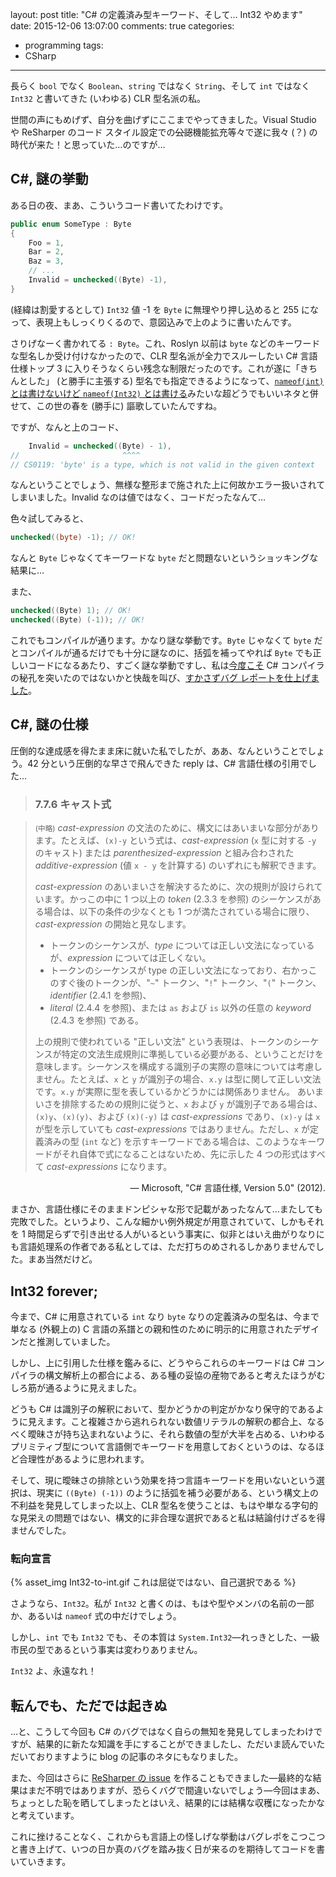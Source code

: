 ﻿layout: post
title: "C# の定義済み型キーワード、そして… Int32 やめます"
date: 2015-12-06 13:07:00
comments: true
categories:
- programming
tags:
- CSharp

---

長らく `bool` でなく `Boolean`、`string` ではなく `String`、そして `int` ではなく `Int32` と書いてきた (いわゆる) CLR 型名派の私。

世間の声にもめげず、自分を曲げずにここまでやってきました。Visual Studio や ReSharper のコード スタイル設定での~~公認~~機能拡充等々で遂に我々 (？) の時代が来た！と思っていた…のですが…

<!-- more -->

## C#, 謎の挙動

ある日の夜、まあ、こういうコード書いてたわけです。

```csharp
public enum SomeType : Byte
{
    Foo = 1,
    Bar = 2,
    Baz = 3,
    // ...
    Invalid = unchecked((Byte) -1),
}
```

(経緯は割愛するとして) `Int32` 値 -1 を `Byte` に無理やり押し込めると 255 になって、表現上もしっくりくるので、意図込みで上のように書いたんです。

さりげなーく書かれてる `: Byte`。これ、Roslyn 以前は `byte` などのキーワードな型名しか受け付けなかったので、CLR 型名派が全力でスルーしたい C# 言語仕様トップ 3 に入りそうなくらい残念な制限だったのです。これが遂に「きちんとした」 (と勝手に主張する) 型名でも指定できるようになって、[`nameof(int)` とは書けないけど `nameof(Int32)` とは書ける](https://roslyn.codeplex.com/workitem/375)みたいな超どうでもいいネタと併せて、この世の春を (勝手に) 謳歌していたんですね。

ですが、なんと上のコード、

```csharp
    Invalid = unchecked((Byte) - 1),
//                       ^^^^
// CS0119: 'byte' is a type, which is not valid in the given context
```

なんということでしょう、無様な整形まで施された上に何故かエラー扱いされてしまいました。Invalid なのは値ではなく、コードだったなんて…

色々試してみると、

```csharp
unchecked((byte) -1); // OK!
```

なんと `Byte` じゃなくてキーワードな `byte` だと問題ないというショッキングな結果に…

また、

```csharp
unchecked((Byte) 1); // OK!
unchecked((Byte) (-1)); // OK!

```

これでもコンパイルが通ります。かなり謎な挙動です。`Byte` じゃなくて `byte` だとコンパイルが通るだけでも十分に謎なのに、括弧を補ってやれば `Byte` でも正しいコードになるあたり、すごく謎な挙動ですし、私は[今度こそ](https://roslyn.codeplex.com/workitem/375) C# コンパイラの秘孔を突いたのではないかと快哉を叫び、[すかさずバグ レポートを仕上げました](https://github.com/dotnet/roslyn/issues/7118)。

## C#, 謎の仕様

圧倒的な達成感を得たまま床に就いた私でしたが、ああ、なんということでしょう。42 分という圧倒的な早さで飛んできた reply は、C# 言語仕様の引用でした…

> ### 7.7.6 キャスト式

> <small>(中略)</small> *cast-expression* の文法のために、構文にはあいまいな部分があります。たとえば、`(x)-y` という式は、*cast-expression* (`x` 型に対する `-y` のキャスト) または *parenthesized-expression* と組み合わされた *additive-expression* (値 `x - y` を計算する) のいずれにも解釈できます。
> 
> *cast-expression* のあいまいさを解決するために、次の規則が設けられています。かっこの中に 1 つ以上の *token* (2.3.3 を参照) のシーケンスがある場合は、以下の条件の少なくとも 1 つが満たされている場合に限り、*cast-expression* の開始と見なします。
> 
> * トークンのシーケンスが、*type* については正しい文法になっているが、*expression* については正しくない。
> * トークンのシーケンスが type の正しい文法になっており、右かっこのすぐ後のトークンが、"`~`" トークン、"`!`" トークン、"`(`" トークン、*identifier* (2.4.1 を参照)、
> * *literal* (2.4.4 を参照)、または `as` および `is` 以外の任意の *keyword* (2.4.3 を参照) である。
> 
> 上の規則で使われている "正しい文法" という表現は、トークンのシーケンスが特定の文法生成規則に準拠している必要がある、ということだけを意味します。シーケンスを構成する識別子の実際の意味については考慮しません。たとえば、`x` と `y` が識別子の場合、`x.y` は型に関して正しい文法です。`x.y` が実際に型を表しているかどうかには関係ありません。
> あいまいさを排除するための規則に従うと、`x` および `y` が識別子である場合は、`(x)y`、`(x)(y)`、および `(x)(-y)` は *cast-expressions* であり、`(x)-y` は `x` が型を示していても *cast-expressions* ではありません。ただし、`x` が定義済みの型 (`int` など) を示すキーワードである場合は、このようなキーワードがそれ自体で式になることはないため、先に示した 4 つの形式はすべて *cast-expressions* になります。

<div style='text-align: right'>― Microsoft, "C# 言語仕様, Version 5.0" (2012).</div>

まさか、言語仕様にそのままドンピシャな形で記載があったなんて…またしても完敗でした。というより、こんな細かい例外規定が用意されていて、しかもそれを 1 時間足らずで引き出せる人がいるという事実に、似非とはいえ曲がりなりにも言語処理系の作者である私としては、ただ打ちのめされるしかありませんでした。まあ当然だけど。

## Int32 forever;

今まで、C# に用意されている `int` なり `byte` なりの定義済みの型名は、今まで単なる (外観上の) C 言語の系譜との親和性のために明示的に用意されたデザインだと推測していました。

しかし、上に引用した仕様を鑑みるに、どうやらこれらのキーワードは C# コンパイラの構文解析上の都合による、ある種の妥協の産物であると考えたほうがむしろ筋が通るように見えました。

どうも C# は識別子の解釈において、型かどうかの判定がかなり保守的であるように見えます。こと複雑さから逃れられない数値リテラルの解釈の都合上、なるべく曖昧さが持ち込まれないように、それら数値の型が大半を占める、いわゆるプリミティブ型について言語側でキーワードを用意しておくというのは、なるほど合理性があるように思われます。

そして、現に曖昧さの排除という効果を持つ言語キーワードを用いないという選択は、現実に `((Byte) (-1))` のように括弧を補う必要がある、という構文上の不利益を発見してしまった以上、CLR 型名を使うことは、もはや単なる字句的な見栄えの問題ではない、構文的に非合理な選択であると私は結論付けざるを得ませんでした。

### 転向宣言

{% asset_img Int32-to-int.gif これは屈従ではない、自己選択である %}

さようなら、`Int32`。私が `Int32` と書くのは、もはや型やメンバの名前の一部か、あるいは `nameof` 式の中だけでしょう。

しかし、`int` でも `Int32` でも、その本質は `System.Int32`―れっきとした、一級市民の型であるという事実は変わりありません。

`Int32` よ、永遠なれ！

## 転んでも、ただでは起きぬ

…と、こうして今回も C# のバグではなく自らの無知を発見してしまったわけですが、結果的に新たな知識を手にすることができましたし、ただいま読んでいただいておりますように blog の記事のネタにもなりました。

また、今回はさらに [ReSharper の issue](https://youtrack.jetbrains.com/issue/RSRP-451557) を作ることもできました―最終的な結果はまだ不明ではありますが、恐らくバグで間違いないでしょう―今回はまあ、ちょっとした恥を晒してしまったとはいえ、結果的には結構な収穫になったかなと考えています。

これに挫けることなく、これからも言語上の怪しげな挙動はバグレポをこつこつと書き上げて、いつの日か真のバグを踏み抜く日が来るのを期待してコードを書いていきます。

